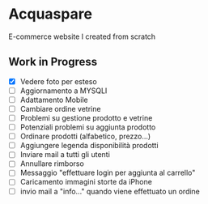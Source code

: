 # Acquaspare
E-commerce website I created from scratch

## Work in Progress

- [x] Vedere foto per esteso
- [ ] Aggiornamento a MYSQLI
- [ ] Adattamento Mobile
- [ ] Cambiare ordine vetrine
- [ ] Problemi su gestione prodotto e vetrine
- [ ] Potenziali problemi su aggiunta prodotto
- [ ] Ordinare prodotti (alfabetico, prezzo...)
- [ ] Aggiungere legenda disponibilità prodotti
- [ ] Inviare mail a tutti gli utenti
- [ ] Annullare rimborso
- [ ] Messaggio "effettuare login per aggiunta al carrello"
- [ ] Caricamento immagini storte da iPhone
- [ ] invio mail a "info..." quando viene effettuato un ordine
